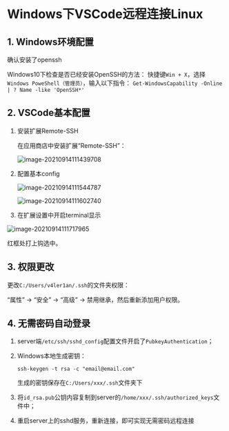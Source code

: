 # Windows下VSCode远程连接Linux


## 1. Windows环境配置

确认安装了openssh

Windows10下检查是否已经安装OpenSSH的方法：
快捷键`Win + X`，选择`Windows PoweShell（管理员）`，输入以下指令：
`Get-WindowsCapability -Online | ? Name -like 'OpenSSH*'`

## 2. VSCode基本配置

1. 安装扩展Remote-SSH

   在应用商店中安装扩展“Remote-SSH”：

   ![image-20210914111439708](https://cdn.jsdelivr.net/gh/AlexsanderShaw/BlogImages@main/img/vuln/shebei20210914111439.png)

2. 配置基本config

   ![image-20210914111544787](https://cdn.jsdelivr.net/gh/AlexsanderShaw/BlogImages@main/img/vuln/shebei20210914111544.png)

   ![image-20210914111602740](https://cdn.jsdelivr.net/gh/AlexsanderShaw/BlogImages@main/img/vuln/shebei20210914111602.png)

3. 在扩展设置中开启terminal显示

![image-20210914111717965](https://cdn.jsdelivr.net/gh/AlexsanderShaw/BlogImages@main/img/vuln/shebei20210914111717.png)

红框处打上钩选中。

## 3. 权限更改

更改`C:/Users/v4ler1an/.ssh`的文件夹权限：

“属性” -> “安全” -> “高级” -> 禁用继承，然后重新添加用户权限。

## 4. 无需密码自动登录

1. server端`/etc/ssh/sshd_config`配置文件开启了`PubkeyAuthentication`；

2. Windows本地生成密钥：

   ```shell
   ssh-keygen -t rsa -c "email@email.com"
   ```

   生成的密钥保存在`C:/Users/xxx/.ssh`文件夹下

3. 将`id_rsa.pub`公钥内容复制到server的`/home/xxx/.ssh/authorized_keys`文件中；

4. 重启server上的sshd服务，重新连接，即可实现无需密码远程连接
